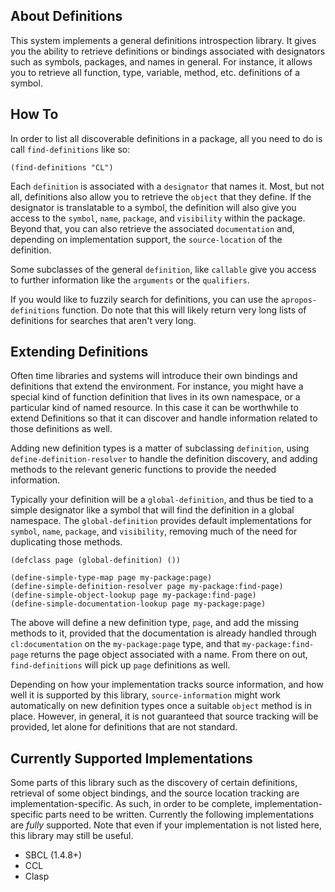 ## About Definitions
This system implements a general definitions introspection library. It gives you the ability to retrieve definitions or bindings associated with designators such as symbols, packages, and names in general. For instance, it allows you to retrieve all function, type, variable, method, etc. definitions of a symbol.

## How To
In order to list all discoverable definitions in a package, all you need to do is call `find-definitions` like so:

    (find-definitions "CL")

Each `definition` is associated with a `designator` that names it. Most, but not all, definitions also allow you to retrieve the `object` that they define. If the designator is translatable to a symbol, the definition will also give you access to the `symbol`, `name`, `package`, and `visibility` within the package. Beyond that, you can also retrieve the associated `documentation` and, depending on implementation support, the `source-location` of the definition.

Some subclasses of the general `definition`, like `callable` give you access to further information like the `arguments` or the `qualifiers`.

If you would like to fuzzily search for definitions, you can use the `apropos-definitions` function. Do note that this will likely return very long lists of definitions for searches that aren't very long.

## Extending Definitions
Often time libraries and systems will introduce their own bindings and definitions that extend the environment. For instance, you might have a special kind of function definition that lives in its own namespace, or a particular kind of named resource. In this case it can be worthwhile to extend Definitions so that it can discover and handle information related to those definitions as well.

Adding new definition types is a matter of subclassing `definition`, using `define-definition-resolver` to handle the definition discovery, and adding methods to the relevant generic functions to provide the needed information.

Typically your definition will be a `global-definition`, and thus be tied to a simple designator like a symbol that will find the definition in a global namespace. The `global-definition` provides default implementations for `symbol`, `name`, `package`, and `visibility`, removing much of the need for duplicating those methods.

    (defclass page (global-definition) ())

    (define-simple-type-map page my-package:page)
    (define-simple-definition-resolver page my-package:find-page)
    (define-simple-object-lookup page my-package:find-page)
    (define-simple-documentation-lookup page my-package:page)

The above will define a new definition type, `page`, and add the missing methods to it, provided that the documentation is already handled through `cl:documentation` on the `my-package:page` type, and that `my-package:find-page` returns the page object associated with a name. From there on out, `find-definitions` will pick up `page` definitions as well. 

Depending on how your implementation tracks source information, and how well it is supported by this library, `source-information` might work automatically on new definition types once a suitable `object` method is in place. However, in general, it is not guaranteed that source tracking will be provided, let alone for definitions that are not standard.

## Currently Supported Implementations
Some parts of this library such as the discovery of certain definitions, retrieval of some object bindings, and the source location tracking are implementation-specific. As such, in order to be complete, implementation-specific parts need to be written. Currently the following implementations are *fully* supported. Note that even if your implementation is not listed here, this library may still be useful.

* SBCL (1.4.8+)
* CCL
* Clasp

